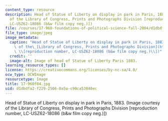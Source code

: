 ```yaml
---
content_type: resource
description: Head of Statue of Liberty on display in park in Paris, 1883. (Image courtesy
  of the Library of Congress, Prints and Photographs Division [reproduction number,
  LC-USZ62-18086 (b&w film copy neg.)])
file: /courses/17-960-foundations-of-political-science-fall-2004/d1dbdfa2f22925668a5ac90ca53048ec_17-960f04.jpg
file_type: image/jpeg
image_metadata:
  caption: "Head of Statue of Liberty on display in park in Paris, 1883. (Image courtesy\
    \ of the\_[Library of Congress, Prints and Photographs Division](http://www.loc.gov/rr/print)\
    \ \\[reproduction number, LC-USZ62-18086 (b&w film copy neg.)\\])"
  credit: ''
  image-alt: Image of head of Statue of Liberty Paris 1883.
learning_resource_types: []
license: https://creativecommons.org/licenses/by-nc-sa/4.0/
ocw_type: OCWImage
resourcetype: Image
title: 17-960f04.jpg
uid: d1dbdfa2-f229-2566-8a5a-c90ca53048ec
---
```

Head of Statue of Liberty on display in park in Paris, 1883. (Image courtesy of the Library of Congress, Prints and Photographs Division [reproduction number, LC-USZ62-18086 (b&w film copy neg.)])